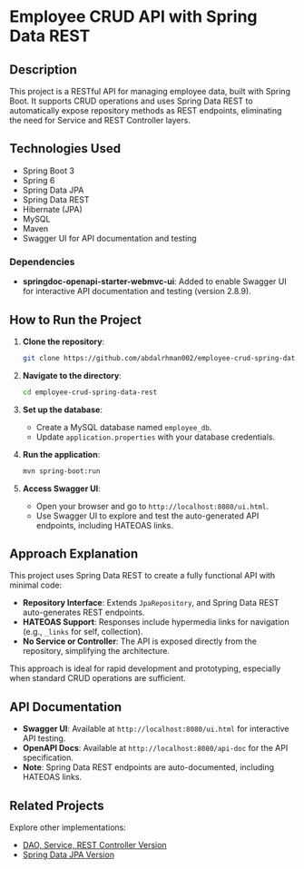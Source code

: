 # Employee CRUD API with Spring Data REST

## Description

This project is a RESTful API for managing employee data, built with Spring Boot. It supports CRUD operations and uses Spring Data REST to automatically expose repository methods as REST endpoints, eliminating the need for Service and REST Controller layers.

## Technologies Used

- Spring Boot 3
- Spring 6
- Spring Data JPA
- Spring Data REST
- Hibernate (JPA)
- MySQL
- Maven
- Swagger UI for API documentation and testing

### Dependencies

- **springdoc-openapi-starter-webmvc-ui**: Added to enable Swagger UI for interactive API documentation and testing (version 2.8.9).

## How to Run the Project

1. **Clone the repository**:

   ```bash
   git clone https://github.com/abdalrhman002/employee-crud-spring-data-rest.git
   ```

2. **Navigate to the directory**:

   ```bash
   cd employee-crud-spring-data-rest
   ```

3. **Set up the database**:

    - Create a MySQL database named `employee_db`.
    - Update `application.properties` with your database credentials.

4. **Run the application**:

   ```bash
   mvn spring-boot:run
   ```

5. **Access Swagger UI**:

    - Open your browser and go to `http://localhost:8080/ui.html`.
    - Use Swagger UI to explore and test the auto-generated API endpoints, including HATEOAS links.

## Approach Explanation

This project uses Spring Data REST to create a fully functional API with minimal code:

- **Repository Interface**: Extends `JpaRepository`, and Spring Data REST auto-generates REST endpoints.
- **HATEOAS Support**: Responses include hypermedia links for navigation (e.g., `_links` for self, collection).
- **No Service or Controller**: The API is exposed directly from the repository, simplifying the architecture.

This approach is ideal for rapid development and prototyping, especially when standard CRUD operations are sufficient.

## API Documentation

- **Swagger UI**: Available at `http://localhost:8080/ui.html` for interactive API testing.
- **OpenAPI Docs**: Available at `http://localhost:8080/api-doc` for the API specification.
- **Note**: Spring Data REST endpoints are auto-documented, including HATEOAS links.

## Related Projects

Explore other implementations:
- [DAO, Service, REST Controller Version](https://github.com/abdalrhman002/employee-crud-dao-service-rest)
- [Spring Data JPA Version](https://github.com/abdalrhman002/employee-crud-spring-data-jpa)


